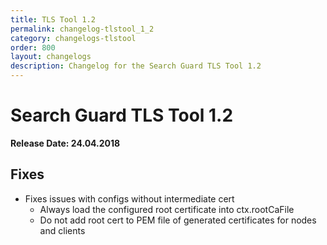 ```yaml
---
title: TLS Tool 1.2
permalink: changelog-tlstool_1_2
category: changelogs-tlstool
order: 800
layout: changelogs
description: Changelog for the Search Guard TLS Tool 1.2
---
```


<!---
Copyright 2020 floragunn GmbH
-->

# Search Guard TLS Tool 1.2

**Release Date: 24.04.2018**

## Fixes

* Fixes issues with configs without intermediate cert
  * Always load the configured root certificate into ctx.rootCaFile
  * Do not add root cert to PEM file of generated certificates for nodes
and clients
